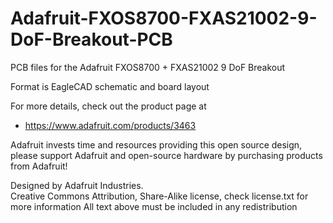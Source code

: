 # Adafruit-FXOS8700-FXAS21002-9-DoF-Breakout-PCB
PCB files for the Adafruit FXOS8700 + FXAS21002 9 DoF Breakout

Format is EagleCAD schematic and board layout

For more details, check out the product page at

  * https://www.adafruit.com/products/3463

Adafruit invests time and resources providing this open source design, 
please support Adafruit and open-source hardware by purchasing 
products from Adafruit!

Designed by Adafruit Industries.  
Creative Commons Attribution, Share-Alike license, check license.txt for more information
All text above must be included in any redistribution